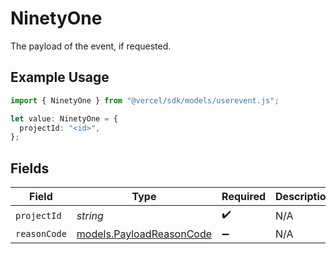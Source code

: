 # NinetyOne

The payload of the event, if requested.

## Example Usage

```typescript
import { NinetyOne } from "@vercel/sdk/models/userevent.js";

let value: NinetyOne = {
  projectId: "<id>",
};
```

## Fields

| Field                                                      | Type                                                       | Required                                                   | Description                                                |
| ---------------------------------------------------------- | ---------------------------------------------------------- | ---------------------------------------------------------- | ---------------------------------------------------------- |
| `projectId`                                                | *string*                                                   | :heavy_check_mark:                                         | N/A                                                        |
| `reasonCode`                                               | [models.PayloadReasonCode](../models/payloadreasoncode.md) | :heavy_minus_sign:                                         | N/A                                                        |
